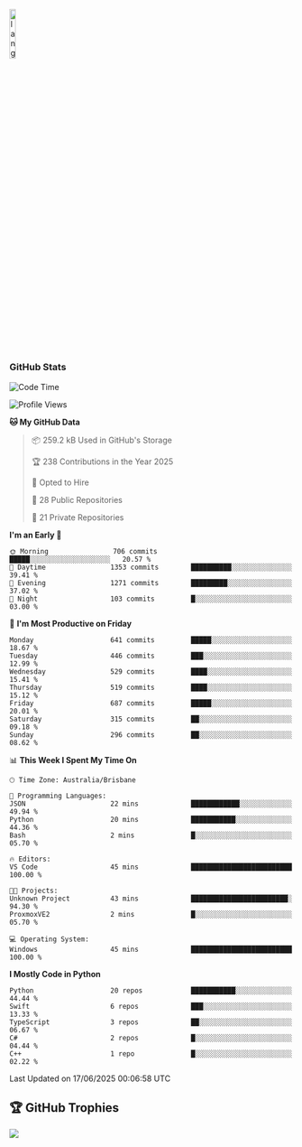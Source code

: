 <p align="left"><img width=15%" src="https://github.com/alansmathew/alansmathew/raw/master/lang.gif" alt="lang image here" /></p>

# <h3 align="left">GitHub Stats</h3>

<!--START_SECTION:waka-->
![Code Time](http://img.shields.io/badge/Code%20Time-576%20hrs%2031%20mins-blue)

![Profile Views](http://img.shields.io/badge/Profile%20Views-3-blue)

**🐱 My GitHub Data** 

> 📦 259.2 kB Used in GitHub's Storage 
 > 
> 🏆 238 Contributions in the Year 2025
 > 
> 💼 Opted to Hire
 > 
> 📜 28 Public Repositories 
 > 
> 🔑 21 Private Repositories 
 > 
**I'm an Early 🐤** 

```text
🌞 Morning                706 commits         █████░░░░░░░░░░░░░░░░░░░░   20.57 % 
🌆 Daytime                1353 commits        ██████████░░░░░░░░░░░░░░░   39.41 % 
🌃 Evening                1271 commits        █████████░░░░░░░░░░░░░░░░   37.02 % 
🌙 Night                  103 commits         █░░░░░░░░░░░░░░░░░░░░░░░░   03.00 % 
```
📅 **I'm Most Productive on Friday** 

```text
Monday                   641 commits         █████░░░░░░░░░░░░░░░░░░░░   18.67 % 
Tuesday                  446 commits         ███░░░░░░░░░░░░░░░░░░░░░░   12.99 % 
Wednesday                529 commits         ████░░░░░░░░░░░░░░░░░░░░░   15.41 % 
Thursday                 519 commits         ████░░░░░░░░░░░░░░░░░░░░░   15.12 % 
Friday                   687 commits         █████░░░░░░░░░░░░░░░░░░░░   20.01 % 
Saturday                 315 commits         ██░░░░░░░░░░░░░░░░░░░░░░░   09.18 % 
Sunday                   296 commits         ██░░░░░░░░░░░░░░░░░░░░░░░   08.62 % 
```


📊 **This Week I Spent My Time On** 

```text
🕑︎ Time Zone: Australia/Brisbane

💬 Programming Languages: 
JSON                     22 mins             ████████████░░░░░░░░░░░░░   49.94 % 
Python                   20 mins             ███████████░░░░░░░░░░░░░░   44.36 % 
Bash                     2 mins              █░░░░░░░░░░░░░░░░░░░░░░░░   05.70 % 

🔥 Editors: 
VS Code                  45 mins             █████████████████████████   100.00 % 

🐱‍💻 Projects: 
Unknown Project          43 mins             ████████████████████████░   94.30 % 
ProxmoxVE2               2 mins              █░░░░░░░░░░░░░░░░░░░░░░░░   05.70 % 

💻 Operating System: 
Windows                  45 mins             █████████████████████████   100.00 % 
```

**I Mostly Code in Python** 

```text
Python                   20 repos            ███████████░░░░░░░░░░░░░░   44.44 % 
Swift                    6 repos             ███░░░░░░░░░░░░░░░░░░░░░░   13.33 % 
TypeScript               3 repos             ██░░░░░░░░░░░░░░░░░░░░░░░   06.67 % 
C#                       2 repos             █░░░░░░░░░░░░░░░░░░░░░░░░   04.44 % 
C++                      1 repo              █░░░░░░░░░░░░░░░░░░░░░░░░   02.22 % 
```




 Last Updated on 17/06/2025 00:06:58 UTC
<!--END_SECTION:waka-->

## 🏆 GitHub Trophies

![](https://github-profile-trophy.vercel.app/?username=samh06&theme=discord&no-frame=true&no-bg=false&margin-w=4)
